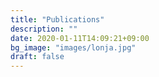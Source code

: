 ```yaml
---
title: "Publications"  
description: ""  
date: 2020-01-11T14:09:21+09:00  
bg_image: "images/lonja.jpg"  
draft: false
---
```

